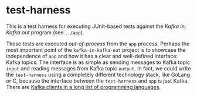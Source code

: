 # test-harness

This is a test harness for executing JUnit-based tests against the *Kafka in, Kafka out* program (see `../app`).

These tests are executed *out-of-process* from the `app` process. Perhaps the most important point of the `kafka-in-kafka-out`
project is to showcase the independence of `app` and how it has a clear and well-defined interface: Kafka topics. The
interface is as simple as sending messages to Kafka topic `input` and reading messages from Kafka topic `output`.
In fact, we could write the `test-harness` using a completely different technology stack, like GoLang or C, because the interface
between the `test-harness` and `app` is just Kafka. There are [Kafka clients in a long list of programming languages](https://cwiki.apache.org/confluence/display/KAFKA/Clients).

